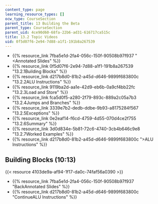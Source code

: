 ```yaml
---
content_type: page
learning_resource_types: []
ocw_type: CourseSection
parent_title: 13 Building the Beta
parent_type: CourseSection
parent_uid: 4ce90d60-68fa-22b6-ad31-616717ca515c
title: 13.2 Topic Videos
uid: 0f5d07f6-2e94-7d88-a1f1-191b8a267539
---
```


*   {{% resource_link 7fba5e1d-2fa4-056c-150f-90508b97f937 "\<Annotated Slides" %}}
*   {{% resource_link 0f5d07f6-2e94-7d88-a1f1-191b8a267539 "13.2.1Building Blocks" %}}
*   {{% resource_link d217b8d0-81b2-a45d-d646-9899f683800c "13.2.2ALU Instructions" %}}
*   {{% resource_link 9119ba2d-aa1e-42d9-eb6b-0a9cf4bb22fc "13.2.3Load and Store" %}}
*   {{% resource_link fca5d0f5-a280-2f79-893c-889a2c05a7b3 "13.2.4Jumps and Branches" %}}
*   {{% resource_link 3339e7b2-dedb-ddbe-9b93-a8175284f567 "13.2.5Exceptions" %}}
*   {{% resource_link 0e2eaf14-f6cd-4759-4d55-070d4ce2f755 "13.2.6Summary" %}}
*   {{% resource_link 3d0d834e-5b81-72c6-4740-3cb4b646c9e8 "13.2.7Worked Examples" %}}
*   {{% resource_link d217b8d0-81b2-a45d-d646-9899f683800c "\>ALU Instructions" %}}

Building Blocks (10:13)
-----------------------

{{< resource 4103de9a-af94-1f17-da0c-74faf56a0390 >}}

*   {{% resource_link 7fba5e1d-2fa4-056c-150f-90508b97f937 "BackAnnotated Slides" %}}
*   {{% resource_link d217b8d0-81b2-a45d-d646-9899f683800c "ContinueALU Instructions" %}}
